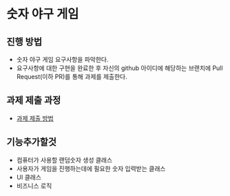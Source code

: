 # 숫자 야구 게임
## 진행 방법
* 숫자 야구 게임 요구사항을 파악한다.
* 요구사항에 대한 구현을 완료한 후 자신의 github 아이디에 해당하는 브랜치에 Pull Request(이하 PR)를 통해 과제를 제출한다.

## 과제 제출 과정
* [과제 제출 방법](https://github.com/next-step/nextstep-docs/tree/master/precourse)
## 기능추가할것
* 컴퓨터가 사용할 랜덤숫자 생성 클래스
* 사용자가 게임을 진행하는데에 필요한 숫자 입력받는 클래스
* UI 클래스
* 비즈니스 로직